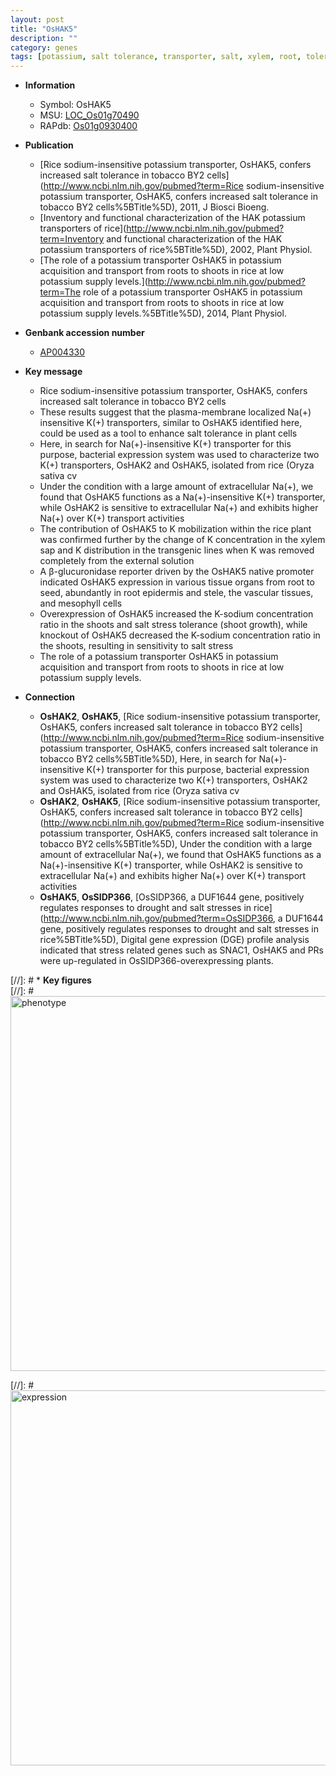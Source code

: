 ```yaml
---
layout: post
title: "OsHAK5"
description: ""
category: genes
tags: [potassium, salt tolerance, transporter, salt, xylem, root, tolerance, stress, epidermis]
---
```


* **Information**  
    + Symbol: OsHAK5  
    + MSU: [LOC_Os01g70490](http://rice.plantbiology.msu.edu/cgi-bin/ORF_infopage.cgi?orf=LOC_Os01g70490)  
    + RAPdb: [Os01g0930400](http://rapdb.dna.affrc.go.jp/viewer/gbrowse_details/irgsp1?name=Os01g0930400)  

* **Publication**  
    + [Rice sodium-insensitive potassium transporter, OsHAK5, confers increased salt tolerance in tobacco BY2 cells](http://www.ncbi.nlm.nih.gov/pubmed?term=Rice sodium-insensitive potassium transporter, OsHAK5, confers increased salt tolerance in tobacco BY2 cells%5BTitle%5D), 2011, J Biosci Bioeng.
    + [Inventory and functional characterization of the HAK potassium transporters of rice](http://www.ncbi.nlm.nih.gov/pubmed?term=Inventory and functional characterization of the HAK potassium transporters of rice%5BTitle%5D), 2002, Plant Physiol.
    + [The role of a potassium transporter OsHAK5 in potassium acquisition and transport from roots to shoots in rice at low potassium supply levels.](http://www.ncbi.nlm.nih.gov/pubmed?term=The role of a potassium transporter OsHAK5 in potassium acquisition and transport from roots to shoots in rice at low potassium supply levels.%5BTitle%5D), 2014, Plant Physiol.

* **Genbank accession number**  
    + [AP004330](http://www.ncbi.nlm.nih.gov/nuccore/AP004330)

* **Key message**  
    + Rice sodium-insensitive potassium transporter, OsHAK5, confers increased salt tolerance in tobacco BY2 cells
    + These results suggest that the plasma-membrane localized Na(+) insensitive K(+) transporters, similar to OsHAK5 identified here, could be used as a tool to enhance salt tolerance in plant cells
    + Here, in search for Na(+)-insensitive K(+) transporter for this purpose, bacterial expression system was used to characterize two K(+) transporters, OsHAK2 and OsHAK5, isolated from rice (Oryza sativa cv
    + Under the condition with a large amount of extracellular Na(+), we found that OsHAK5 functions as a Na(+)-insensitive K(+) transporter, while OsHAK2 is sensitive to extracellular Na(+) and exhibits higher Na(+) over K(+) transport activities
    + The contribution of OsHAK5 to K mobilization within the rice plant was confirmed further by the change of K concentration in the xylem sap and K distribution in the transgenic lines when K was removed completely from the external solution
    + A β-glucuronidase reporter driven by the OsHAK5 native promoter indicated OsHAK5 expression in various tissue organs from root to seed, abundantly in root epidermis and stele, the vascular tissues, and mesophyll cells
    + Overexpression of OsHAK5 increased the K-sodium concentration ratio in the shoots and salt stress tolerance (shoot growth), while knockout of OsHAK5 decreased the K-sodium concentration ratio in the shoots, resulting in sensitivity to salt stress
    + The role of a potassium transporter OsHAK5 in potassium acquisition and transport from roots to shoots in rice at low potassium supply levels.

* **Connection**  
    + __OsHAK2__, __OsHAK5__, [Rice sodium-insensitive potassium transporter, OsHAK5, confers increased salt tolerance in tobacco BY2 cells](http://www.ncbi.nlm.nih.gov/pubmed?term=Rice sodium-insensitive potassium transporter, OsHAK5, confers increased salt tolerance in tobacco BY2 cells%5BTitle%5D), Here, in search for Na(+)-insensitive K(+) transporter for this purpose, bacterial expression system was used to characterize two K(+) transporters, OsHAK2 and OsHAK5, isolated from rice (Oryza sativa cv
    + __OsHAK2__, __OsHAK5__, [Rice sodium-insensitive potassium transporter, OsHAK5, confers increased salt tolerance in tobacco BY2 cells](http://www.ncbi.nlm.nih.gov/pubmed?term=Rice sodium-insensitive potassium transporter, OsHAK5, confers increased salt tolerance in tobacco BY2 cells%5BTitle%5D), Under the condition with a large amount of extracellular Na(+), we found that OsHAK5 functions as a Na(+)-insensitive K(+) transporter, while OsHAK2 is sensitive to extracellular Na(+) and exhibits higher Na(+) over K(+) transport activities
    + __OsHAK5__, __OsSIDP366__, [OsSIDP366, a DUF1644 gene, positively regulates responses to drought and salt stresses in rice](http://www.ncbi.nlm.nih.gov/pubmed?term=OsSIDP366, a DUF1644 gene, positively regulates responses to drought and salt stresses in rice%5BTitle%5D), Digital gene expression (DGE) profile analysis indicated that stress related genes such as SNAC1, OsHAK5 and PRs were up-regulated in OsSIDP366-overexpressing plants.

[//]: # * **Key figures**  
[//]: # <img src="http://funRiceGenes.github.io/images/OsHAK5.pheno.png" alt="phenotype"  style="width: 600px;"/>

[//]: # <img src="http://funRiceGenes.github.io/images/OsHAK5.exp.png" alt="expression"  style="width: 600px;"/>


